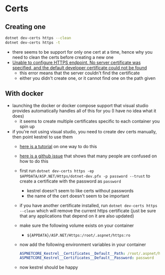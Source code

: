 # Certs

## Creating one

```bash
dotnet dev-certs https --clean
dotnet dev-certs https -t
```

- there seems to be support for only one cert at a time, hence why you need to clean the certs before creating a new one
- [Unable to configure HTTPS endpoint. No server certificate was specified, and the default developer certificate could not be found](https://stackoverflow.com/questions/53300480/unable-to-configure-https-endpoint-no-server-certificate-was-specified-and-the)
  - this error means that the server couldn't find the certificate
  - either you didn't create one, or it cannot find one on the path given

## With docker

- launching the docker or docker compose support that visual studio provides automatically handles all of this for you (I have no idea what it does)
  - it seems to create multiple certificates specific to each container you spin up
- if you're not using visual studio, you need to create dev certs manually, then point kestrel to use them
  - [here is a tutorial](https://codeburst.io/hosting-an-asp-net-core-app-on-docker-with-https-642cde4f04e8) on one way to do this
  - [here is a github issue](https://github.com/dotnet/AspNetCore.Docs/issues/6199) that shows that many people are confused on how to do this
  - first run `dotnet dev-certs https -ep $APPDATA/ASP.NET/Https/dotnet-dev.pfx -p password --trust` to create a certificate with the password as `password`
    - kestrel doesn't seem to like certs without passwords
    - the name of the cert doesn't seem to be important
  - if you have another certificate installed, run `dotnet dev-certs https --clean` which will remove the current https certificate (just be sure that any applications that depend on it are also updated)
  - make sure the following volume exists on your container
    - `${APPDATA}/ASP.NET/Https:/root/.aspnet/https:ro`
  - now add the following environment variables in your container

    ```yml
    ASPNETCORE_Kestrel__Certificates__Default__Path: /root/.aspnet/https/dotnet-dev.pfx
    ASPNETCORE_Kestrel__Certificates__Default__Password: password
    ```

  - now kestrel should be happy
